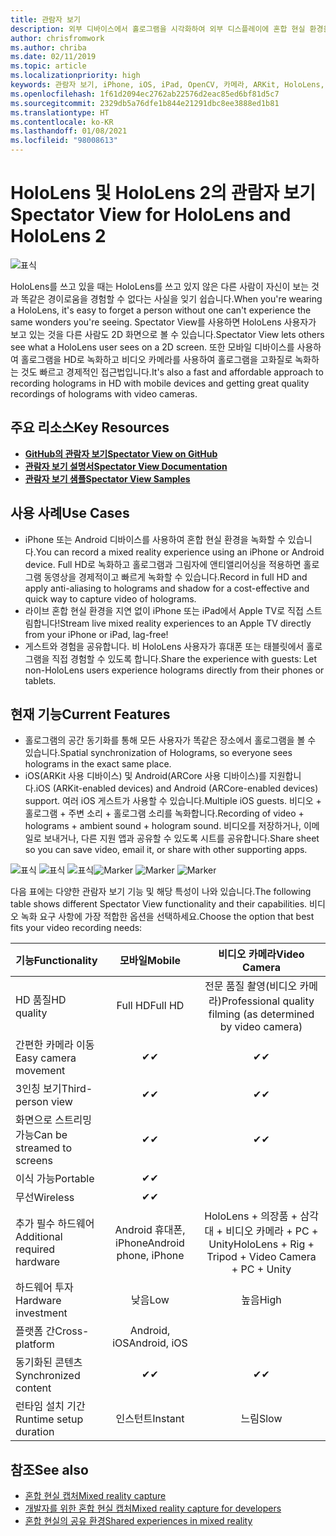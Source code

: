 ```yaml
---
title: 관람자 보기
description: 외부 디바이스에서 홀로그램을 시각화하여 외부 디스플레이에 혼합 현실 환경을 표시하거나 기록합니다.
author: chrisfromwork
ms.author: chriba
ms.date: 02/11/2019
ms.topic: article
ms.localizationpriority: high
keywords: 관람자 보기, iPhone, iOS, iPad, OpenCV, 카메라, ARKit, HoloLens, Mixed Reality, Mixed Reality Toolkit, 데모, 레코드
ms.openlocfilehash: 1f61d2094ec2762ab22576d2eac85ed6bf81d5c7
ms.sourcegitcommit: 2329db5a76dfe1b844e21291dbc8ee3888ed1b81
ms.translationtype: HT
ms.contentlocale: ko-KR
ms.lasthandoff: 01/08/2021
ms.locfileid: "98008613"
---
```

# <a name="spectator-view-for-hololens-and-hololens-2"></a><span data-ttu-id="7088b-104">HoloLens 및 HoloLens 2의 관람자 보기</span><span class="sxs-lookup"><span data-stu-id="7088b-104">Spectator View for HoloLens and HoloLens 2</span></span>

![표식](images/SpecViewPhoneHero.jpg)

<span data-ttu-id="7088b-106">HoloLens를 쓰고 있을 때는 HoloLens를 쓰고 있지 않은 다른 사람이 자신이 보는 것과 똑같은 경이로움을 경험할 수 없다는 사실을 잊기 쉽습니다.</span><span class="sxs-lookup"><span data-stu-id="7088b-106">When you're wearing a HoloLens, it's easy to forget a person without one can't experience the same wonders you're seeing.</span></span> <span data-ttu-id="7088b-107">Spectator View를 사용하면 HoloLens 사용자가 보고 있는 것을 다른 사람도 2D 화면으로 볼 수 있습니다.</span><span class="sxs-lookup"><span data-stu-id="7088b-107">Spectator View lets others see what a HoloLens user sees on a 2D screen.</span></span> <span data-ttu-id="7088b-108">또한 모바일 디바이스를 사용하여 홀로그램을 HD로 녹화하고 비디오 카메라를 사용하여 홀로그램을 고화질로 녹화하는 것도 빠르고 경제적인 접근법입니다.</span><span class="sxs-lookup"><span data-stu-id="7088b-108">It's also a fast and affordable approach to recording holograms in HD with mobile devices and getting great quality recordings of holograms with video cameras.</span></span>

## <a name="key-resources"></a><span data-ttu-id="7088b-109">주요 리소스</span><span class="sxs-lookup"><span data-stu-id="7088b-109">Key Resources</span></span>

* [<span data-ttu-id="7088b-110">**GitHub의 관람자 보기**</span><span class="sxs-lookup"><span data-stu-id="7088b-110">**Spectator View on GitHub**</span></span>](https://github.com/microsoft/MixedReality-SpectatorView)
* [<span data-ttu-id="7088b-111">**관람자 보기 설명서**</span><span class="sxs-lookup"><span data-stu-id="7088b-111">**Spectator View Documentation**</span></span>](https://microsoft.github.io/MixedReality-SpectatorView/README.html)
* [<span data-ttu-id="7088b-112">**관람자 보기 샘플**</span><span class="sxs-lookup"><span data-stu-id="7088b-112">**Spectator View Samples**</span></span>](https://github.com/microsoft/MixedReality-SpectatorView/tree/master/samples)

## <a name="use-cases"></a><span data-ttu-id="7088b-113">사용 사례</span><span class="sxs-lookup"><span data-stu-id="7088b-113">Use Cases</span></span>

* <span data-ttu-id="7088b-114">iPhone 또는 Android 디바이스를 사용하여 혼합 현실 환경을 녹화할 수 있습니다.</span><span class="sxs-lookup"><span data-stu-id="7088b-114">You can record a mixed reality experience using an iPhone or Android device.</span></span> <span data-ttu-id="7088b-115">Full HD로 녹화하고 홀로그램과 그림자에 앤티앨리어싱을 적용하면 홀로그램 동영상을 경제적이고 빠르게 녹화할 수 있습니다.</span><span class="sxs-lookup"><span data-stu-id="7088b-115">Record in full HD and apply anti-aliasing to holograms and shadow for a cost-effective and quick way to capture video of holograms.</span></span>
* <span data-ttu-id="7088b-116">라이브 혼합 현실 환경을 지연 없이 iPhone 또는 iPad에서 Apple TV로 직접 스트림합니다!</span><span class="sxs-lookup"><span data-stu-id="7088b-116">Stream live mixed reality experiences to an Apple TV directly from your iPhone or iPad, lag-free!</span></span>
* <span data-ttu-id="7088b-117">게스트와 경험을 공유합니다. 비 HoloLens 사용자가 휴대폰 또는 태블릿에서 홀로그램을 직접 경험할 수 있도록 합니다.</span><span class="sxs-lookup"><span data-stu-id="7088b-117">Share the experience with guests: Let non-HoloLens users experience holograms directly from their phones or tablets.</span></span>

## <a name="current-features"></a><span data-ttu-id="7088b-118">현재 기능</span><span class="sxs-lookup"><span data-stu-id="7088b-118">Current Features</span></span>

* <span data-ttu-id="7088b-119">홀로그램의 공간 동기화를 통해 모든 사용자가 똑같은 장소에서 홀로그램을 볼 수 있습니다.</span><span class="sxs-lookup"><span data-stu-id="7088b-119">Spatial synchronization of Holograms, so everyone sees holograms in the exact same place.</span></span>
* <span data-ttu-id="7088b-120">iOS(ARKit 사용 디바이스) 및 Android(ARCore 사용 디바이스)를 지원합니다.</span><span class="sxs-lookup"><span data-stu-id="7088b-120">iOS (ARKit-enabled devices) and Android (ARCore-enabled devices) support.</span></span>
<span data-ttu-id="7088b-121">여러 iOS 게스트가 사용할 수 있습니다.</span><span class="sxs-lookup"><span data-stu-id="7088b-121">Multiple iOS guests.</span></span>
<span data-ttu-id="7088b-122">비디오 + 홀로그램 + 주변 소리 + 홀로그램 소리를 녹화합니다.</span><span class="sxs-lookup"><span data-stu-id="7088b-122">Recording of video + holograms + ambient sound + hologram sound.</span></span>
<span data-ttu-id="7088b-123">비디오를 저장하거나, 이메일로 보내거나, 다른 지원 앱과 공유할 수 있도록 시트를 공유합니다.</span><span class="sxs-lookup"><span data-stu-id="7088b-123">Share sheet so you can save video, email it, or share with other supporting apps.</span></span>

<span data-ttu-id="7088b-124">![표식](images/SpecViewPhoneDemo.jpg)
![표식](images/hololensspectatorview-500px.jpg) ![표식](images/spectatorview-300px.png)</span><span class="sxs-lookup"><span data-stu-id="7088b-124">![Marker](images/SpecViewPhoneDemo.jpg)
![Marker](images/hololensspectatorview-500px.jpg) ![Marker](images/spectatorview-300px.png)</span></span>

<span data-ttu-id="7088b-125">다음 표에는 다양한 관람자 보기 기능 및 해당 특성이 나와 있습니다.</span><span class="sxs-lookup"><span data-stu-id="7088b-125">The following table shows different Spectator View functionality and their capabilities.</span></span> <span data-ttu-id="7088b-126">비디오 녹화 요구 사항에 가장 적합한 옵션을 선택하세요.</span><span class="sxs-lookup"><span data-stu-id="7088b-126">Choose the option that best fits your video recording needs:</span></span>

|      <span data-ttu-id="7088b-127">기능</span><span class="sxs-lookup"><span data-stu-id="7088b-127">Functionality</span></span>                                | <span data-ttu-id="7088b-128">모바일</span><span class="sxs-lookup"><span data-stu-id="7088b-128">Mobile</span></span>                  |                    <span data-ttu-id="7088b-129">비디오 카메라</span><span class="sxs-lookup"><span data-stu-id="7088b-129">Video Camera</span></span>              |
|--------------------------------------|:-----------------------:|:-------------------------------------------:|
| <span data-ttu-id="7088b-130">HD 품질</span><span class="sxs-lookup"><span data-stu-id="7088b-130">HD quality</span></span>                           |         <span data-ttu-id="7088b-131">Full HD</span><span class="sxs-lookup"><span data-stu-id="7088b-131">Full HD</span></span>         |        <span data-ttu-id="7088b-132">전문 품질 촬영(비디오 카메라)</span><span class="sxs-lookup"><span data-stu-id="7088b-132">Professional quality filming (as determined by video camera)</span></span>      |
| <span data-ttu-id="7088b-133">간편한 카메라 이동</span><span class="sxs-lookup"><span data-stu-id="7088b-133">Easy camera movement</span></span>                 |            <span data-ttu-id="7088b-134">✔</span><span class="sxs-lookup"><span data-stu-id="7088b-134">✔</span></span>            |                      <span data-ttu-id="7088b-135">✔</span><span class="sxs-lookup"><span data-stu-id="7088b-135">✔</span></span>                      |
| <span data-ttu-id="7088b-136">3인칭 보기</span><span class="sxs-lookup"><span data-stu-id="7088b-136">Third-person view</span></span>                    |            <span data-ttu-id="7088b-137">✔</span><span class="sxs-lookup"><span data-stu-id="7088b-137">✔</span></span>            |                      <span data-ttu-id="7088b-138">✔</span><span class="sxs-lookup"><span data-stu-id="7088b-138">✔</span></span>                      |
| <span data-ttu-id="7088b-139">화면으로 스트리밍 가능</span><span class="sxs-lookup"><span data-stu-id="7088b-139">Can be streamed to screens</span></span>           |            <span data-ttu-id="7088b-140">✔</span><span class="sxs-lookup"><span data-stu-id="7088b-140">✔</span></span>            |                      <span data-ttu-id="7088b-141">✔</span><span class="sxs-lookup"><span data-stu-id="7088b-141">✔</span></span>                      |
| <span data-ttu-id="7088b-142">이식 가능</span><span class="sxs-lookup"><span data-stu-id="7088b-142">Portable</span></span>                             |            <span data-ttu-id="7088b-143">✔</span><span class="sxs-lookup"><span data-stu-id="7088b-143">✔</span></span>            |                                             |
| <span data-ttu-id="7088b-144">무선</span><span class="sxs-lookup"><span data-stu-id="7088b-144">Wireless</span></span>                             |            <span data-ttu-id="7088b-145">✔</span><span class="sxs-lookup"><span data-stu-id="7088b-145">✔</span></span>            |                                             |
| <span data-ttu-id="7088b-146">추가 필수 하드웨어</span><span class="sxs-lookup"><span data-stu-id="7088b-146">Additional required hardware</span></span>         |     <span data-ttu-id="7088b-147">Android 휴대폰, iPhone</span><span class="sxs-lookup"><span data-stu-id="7088b-147">Android phone, iPhone</span></span>    | <span data-ttu-id="7088b-148">HoloLens + 의장품 + 삼각대 + 비디오 카메라 + PC + Unity</span><span class="sxs-lookup"><span data-stu-id="7088b-148">HoloLens + Rig + Tripod + Video Camera + PC + Unity</span></span> |
| <span data-ttu-id="7088b-149">하드웨어 투자</span><span class="sxs-lookup"><span data-stu-id="7088b-149">Hardware investment</span></span>                  |           <span data-ttu-id="7088b-150">낮음</span><span class="sxs-lookup"><span data-stu-id="7088b-150">Low</span></span>            |                     <span data-ttu-id="7088b-151">높음</span><span class="sxs-lookup"><span data-stu-id="7088b-151">High</span></span>                    |
| <span data-ttu-id="7088b-152">플랫폼 간</span><span class="sxs-lookup"><span data-stu-id="7088b-152">Cross-platform</span></span>                       |           <span data-ttu-id="7088b-153">Android, iOS</span><span class="sxs-lookup"><span data-stu-id="7088b-153">Android, iOS</span></span>   |                                             |
| <span data-ttu-id="7088b-154">동기화된 콘텐츠</span><span class="sxs-lookup"><span data-stu-id="7088b-154">Synchronized content</span></span>                 |            <span data-ttu-id="7088b-155">✔</span><span class="sxs-lookup"><span data-stu-id="7088b-155">✔</span></span>            |                      <span data-ttu-id="7088b-156">✔</span><span class="sxs-lookup"><span data-stu-id="7088b-156">✔</span></span>                      |
| <span data-ttu-id="7088b-157">런타임 설치 기간</span><span class="sxs-lookup"><span data-stu-id="7088b-157">Runtime setup duration</span></span>               |         <span data-ttu-id="7088b-158">인스턴트</span><span class="sxs-lookup"><span data-stu-id="7088b-158">Instant</span></span>          |                     <span data-ttu-id="7088b-159">느림</span><span class="sxs-lookup"><span data-stu-id="7088b-159">Slow</span></span>                    |
## <a name="see-also"></a><span data-ttu-id="7088b-160">참조</span><span class="sxs-lookup"><span data-stu-id="7088b-160">See also</span></span>

* [<span data-ttu-id="7088b-161">혼합 현실 캡처</span><span class="sxs-lookup"><span data-stu-id="7088b-161">Mixed reality capture</span></span>](../../mixed-reality-capture.md) 
* [<span data-ttu-id="7088b-162">개발자를 위한 혼합 현실 캡처</span><span class="sxs-lookup"><span data-stu-id="7088b-162">Mixed reality capture for developers</span></span>](mixed-reality-capture-for-developers.md)
* [<span data-ttu-id="7088b-163">혼합 현실의 공유 환경</span><span class="sxs-lookup"><span data-stu-id="7088b-163">Shared experiences in mixed reality</span></span>](shared-experiences-in-mixed-reality.md)
